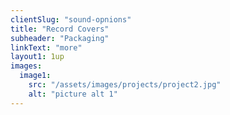 ```yaml
---
clientSlug: "sound-opnions"
title: "Record Covers"
subheader: "Packaging"
linkText: "more"
layout1: 1up
images:
  image1:
    src: "/assets/images/projects/project2.jpg"
    alt: "picture alt 1"
---
```


